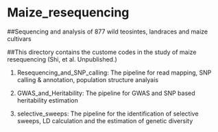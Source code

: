 # Maize_resequencing
##Sequencing and analysis of 877 wild teosintes, landraces and maize cultivars

##This directory contains the custome codes in the study of maize resequencing (Shi, et al. Unpublished.)

1. Resequencing_and_SNP_calling:  The pipeline for read mapping, SNP calling & annotation, population structure analyais

2. GWAS_and_Heritability: The pipeline for GWAS and SNP based heritability estimation

3. selective_sweeps: The pipeline for the identification of selective sweeps, LD calculation and the estimation of genetic diversity
